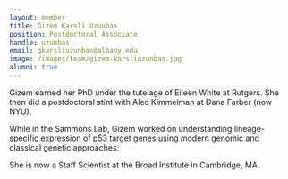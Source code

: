 ```yaml
---
layout: member
title: Gizem Karsli Uzunbas
position: Postdoctoral Associate
handle: uzunbas
email: gkarsliuzunbas@albany.edu
image: /images/team/gizem-karsliuzunbas.jpg
alumni: true
---
```


Gizem earned her PhD under the tutelage of Eileen White at Rutgers. She then did a postdoctoral stint with Alec Kimmelman at Dana Farber (now NYU).

While in the Sammons Lab, Gizem worked on understanding lineage-specific expression of p53 target genes using modern genomic and classical genetic approaches. 

She is now a Staff Scientist at the Broad Institute in Cambridge, MA. 
